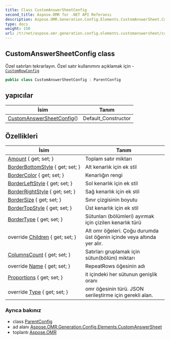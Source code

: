 ```yaml
---
title: Class CustomAnswerSheetConfig
second_title: Aspose.OMR for .NET API Referansı
description: Aspose.OMR.Generation.Config.Elements.CustomAnswerSheet.CustomAnswerSheetConfig sınıf. Özel satırları tekrarlayın. Özel satır kullanımını açıklamak için CustomRowConfig
type: docs
weight: 150
url: /tr/net/aspose.omr.generation.config.elements.customanswersheet/customanswersheetconfig/
---
```

## CustomAnswerSheetConfig class

Özel satırları tekrarlayın. Özel satır kullanımını açıklamak için -[`CustomRowConfig`](../customrowconfig/)

```csharp
public class CustomAnswerSheetConfig : ParentConfig
```

## yapıcılar

| İsim | Tanım |
| --- | --- |
| [CustomAnswerSheetConfig](customanswersheetconfig/)() | Default_Constructor |

## Özellikleri

| İsim | Tanım |
| --- | --- |
| [Amount](../../aspose.omr.generation.config.elements.customanswersheet/customanswersheetconfig/amount/) { get; set; } | Toplam satır miktarı |
| [BorderBottomStyle](../../aspose.omr.generation.config.elements.customanswersheet/customanswersheetconfig/borderbottomstyle/) { get; set; } | Alt kenarlık için ek stil |
| [BorderColor](../../aspose.omr.generation.config.elements.customanswersheet/customanswersheetconfig/bordercolor/) { get; set; } | Kenarlığın rengi |
| [BorderLeftStyle](../../aspose.omr.generation.config.elements.customanswersheet/customanswersheetconfig/borderleftstyle/) { get; set; } | Sol kenarlık için ek stil |
| [BorderRightStyle](../../aspose.omr.generation.config.elements.customanswersheet/customanswersheetconfig/borderrightstyle/) { get; set; } | Sağ kenarlık için ek stil |
| [BorderSize](../../aspose.omr.generation.config.elements.customanswersheet/customanswersheetconfig/bordersize/) { get; set; } | Sınır çizgisinin boyutu |
| [BorderTopStyle](../../aspose.omr.generation.config.elements.customanswersheet/customanswersheetconfig/bordertopstyle/) { get; set; } | Üst kenarlık için ek stil |
| [BorderType](../../aspose.omr.generation.config.elements.customanswersheet/customanswersheetconfig/bordertype/) { get; set; } | Sütunları (bölümleri) ayırmak için çizilen kenarlık türü |
| override [Children](../../aspose.omr.generation.config.elements.customanswersheet/customanswersheetconfig/children/) { get; set; } | Alt omr öğeleri. Çoğu durumda üst öğenin içinde veya altında yer alır. |
| [ColumnsCount](../../aspose.omr.generation.config.elements.customanswersheet/customanswersheetconfig/columnscount/) { get; set; } | Satırları gruplamak için sütun(bölüm) miktarı |
| override [Name](../../aspose.omr.generation.config.elements.customanswersheet/customanswersheetconfig/name/) { get; set; } | RepeatRows öğesinin adı |
| [Proportions](../../aspose.omr.generation.config.elements.customanswersheet/customanswersheetconfig/proportions/) { get; set; } | it içindeki her sütunun genişlik oranı |
| override [Type](../../aspose.omr.generation.config.elements.customanswersheet/customanswersheetconfig/type/) { get; set; } | omr öğesinin türü. JSON serileştirme için gerekli alan. |

### Ayrıca bakınız

* class [ParentConfig](../../aspose.omr.generation.config/parentconfig/)
* ad alanı [Aspose.OMR.Generation.Config.Elements.CustomAnswerSheet](../../aspose.omr.generation.config.elements.customanswersheet/)
* toplantı [Aspose.OMR](../../)


